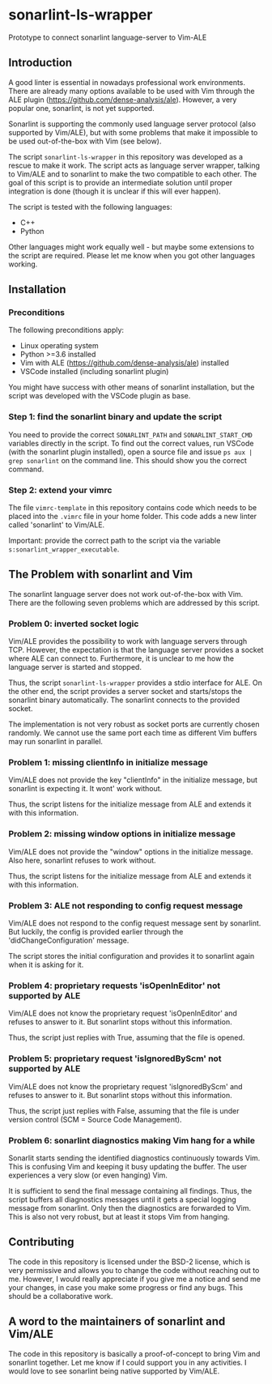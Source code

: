# sonarlint-ls-wrapper
Prototype to connect sonarlint language-server to Vim-ALE

## Introduction

A good linter is essential in nowadays professional work environments. There are
already many options available to be used with Vim through the ALE plugin
(https://github.com/dense-analysis/ale). However, a very popular one, sonarlint,
is not yet supported.

Sonarlint is supporting the commonly used language server protocol (also
supported by Vim/ALE), but with some problems that make it impossible to be
used out-of-the-box with Vim (see below).

The script `sonarlint-ls-wrapper` in this repository was developed as a rescue
to make it work. The script acts as language server wrapper, talking to Vim/ALE
and to sonarlint to make the two compatible to each other. The goal of this
script is to provide an intermediate solution until proper integration is done
(though it is unclear if this will ever happen).

The script is tested with the following languages:
  * C++
  * Python

Other languages might work equally well - but maybe some extensions to the
script are required. Please let me know when you got other languages working.

## Installation

### Preconditions
The following preconditions apply:
  * Linux operating system
  * Python >=3.6 installed
  * Vim with ALE (https://github.com/dense-analysis/ale) installed
  * VSCode installed (including sonarlint plugin)

You might have success with other means of sonarlint installation, but the
script was developed with the VSCode plugin as base.

### Step 1: find the sonarlint binary and update the script
You need to provide the correct `SONARLINT_PATH` and `SONARLINT_START_CMD`
variables directly in the script. To find out the correct values, run VSCode
(with the sonarlint plugin installed), open a source file and issue `ps aux |
grep sonarlint` on the command line. This should show you the correct command.

### Step 2: extend your vimrc
The file `vimrc-template` in this repository contains code which needs to be
placed into the `.vimrc` file in your home folder. This code adds a new linter
called 'sonarlint' to Vim/ALE.

Important: provide the correct path to the script via the variable
`s:sonarlint_wrapper_executable`.

## The Problem with sonarlint and Vim

The sonarlint language server does not work out-of-the-box with Vim. There are
the following seven problems which are addressed by this script.

### Problem 0: inverted socket logic
Vim/ALE provides the possibility to work with language servers through TCP.
However, the expectation is that the language server provides a socket where ALE
can connect to. Furthermore, it is unclear to me how the language server is
started and stopped.

Thus, the script `sonarlint-ls-wrapper` provides a stdio interface for ALE. On
the other end, the script provides a server socket and starts/stops the
sonarlint binary automatically. The sonarlint connects to the provided socket.

The implementation is not very robust as socket ports are currently chosen
randomly. We cannot use the same port each time as different Vim buffers may run
sonarlint in parallel.

### Problem 1: missing clientInfo in initialize message
Vim/ALE does not provide the key "clientInfo" in the initialize message, but
sonarlint is expecting it. It wont' work without.

Thus, the script listens for the initialize message from ALE and extends it with
this information.

### Problem 2: missing window options in initialize message
Vim/ALE does not provide the "window" options in the initialize message. Also
here, sonarlint refuses to work without.

Thus, the script listens for the initialize message from ALE and extends it with
this information.

### Problem 3: ALE not responding to config request message
Vim/ALE does not respond to the config request message sent by sonarlint. But
luckily, the config is provided earlier through the 'didChangeConfiguration'
message.

The script stores the initial configuration and provides it to sonarlint again
when it is asking for it.

### Problem 4: proprietary requests 'isOpenInEditor' not supported by ALE
Vim/ALE does not know the proprietary request 'isOpenInEditor' and refuses to
answer to it. But sonarlint stops without this information.

Thus, the script just replies with True, assuming that the file is opened.

### Problem 5: proprietary request 'isIgnoredByScm' not supported by ALE
Vim/ALE does not know the proprietary request 'isIgnoredByScm' and refuses to
answer to it. But sonarlint stops without this information.

Thus, the script just replies with False, assuming that the file is under
version control (SCM = Source Code Management).

### Problem 6: sonarlint diagnostics making Vim hang for a while
Sonarlit starts sending the identified diagnostics continuously towards Vim.
This is confusing Vim and keeping it busy updating the buffer. The user
experiences a very slow (or even hanging) Vim.

It is sufficient to send the final message containing all findings. Thus, the
script buffers all diagnostics messages until it gets a special logging message
from sonarlint. Only then the diagnostics are forwarded to Vim. This is also not
very robust, but at least it stops Vim from hanging.

## Contributing
The code in this repository is licensed under the BSD-2 license, which is very
permissive and allows you to change the code without reaching out to me.
However, I would really appreciate if you give me a notice and send me your
changes, in case you make some progress or find any bugs. This should be a
collaborative work.

## A word to the maintainers of sonarlint and Vim/ALE
The code in this repository is basically a proof-of-concept to bring Vim and
sonarlint together. Let me know if I could support you in any activities. I
would love to see sonarlint being native supported by Vim/ALE.

